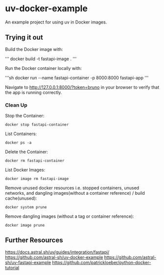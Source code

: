 # uv-docker-example

An example project for using uv in Docker images.

## Trying it out

Build the Docker image with:

'''
docker build -t fastapi-image .
'''

Run the Docker container locally with:

'''sh
docker run --name fastapi-container -p 8000:8000 fastapi-app
'''

Navigate to http://127.0.0.1:8000/?token=bruno in your browser to verify that the app is running correctly.

### Clean Up

Stop the Container:
```
docker stop fastapi-container
```

List Containers:
```
docker ps -a
```

Delete the Container:
```
docker rm fastapi-container
```

List Docker Images:
```
docker image rm fastapi-image
```

Remove unused docker resources i.e. stopped containers, unused networks, and dangling images(without a container reference) / build cache(unused):
```
docker system prune
```

Remove dangling images (without a tag or container reference):
```
docker image prune
```

## Further Resources

https://docs.astral.sh/uv/guides/integration/fastapi/
https://github.com/astral-sh/uv-docker-example
https://github.com/astral-sh/uv-fastapi-example
https://github.com/patrickloeber/python-docker-tutorial
